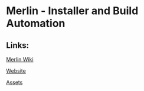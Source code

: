 # Merlin - Installer and Build Automation
## Links:

[Merlin Wiki](https://github.com/blackpandastudios/Merlin-Documentation/wiki)

[Website](http://www.blackpandastudios.com)

[Assets](https://assetstore.unity.com/publishers/29208)


